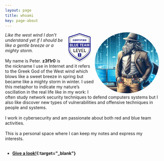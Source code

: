 ```yaml
---
layout: page
title: whoami
key: page-about
---
```


<!-- Right alignment! -->
<img align="right" width="210" height="200" src="assets/goddd.jpg" style="border-radius:50%;">
<img align="right" width="100" height="100" src="assets/btl1.png" style="border-radius:50%;">

<div name="introduction">

<cite>Like the west wind I don’t understand yet if I should be like a gentle breeze or a mighty storm.</cite> 
<br><br>
My name is Peter. <b>z3f1r0</b> is the nickname I use in Internet and it refers to the Greek God of the West wind which blows like a sweet breeze in spring but became like a mighty storm in winter.
I used this metaphor to indicate my nature’s oscillation in the real life like in my work: I often study network security techniques to defend computers systems but I also like discover 
new types of vulnerabilities and offensive techniques in people and systems. 
<br><br>
I work in cybersecurity and am passionate about both red and blue team activities.
<br><br>
This is a personal space where I can keep my notes and express my interests. <br><br>

</div>

- **[Give a look!](https://linktr.ee/z3f1r0){:target="_blank"}**

<br>
<script src="https://tryhackme.com/badge/519455"> </script>
<br>  
